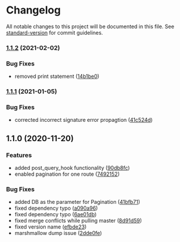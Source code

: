 # Changelog

All notable changes to this project will be documented in this file. See [standard-version](https://github.com/conventional-changelog/standard-version) for commit guidelines.

### [1.1.2](https://github.com/mtShaikh/flask-rest-paginate/compare/v1.1.1...v1.1.2) (2021-02-02)


### Bug Fixes

* removed print statement ([14b1be0](https://github.com/mtShaikh/flask-rest-paginate/commit/14b1be0da0dcb69a0942d04692ae0e37df84bd54))

### [1.1.1](https://github.com/mtShaikh/flask-rest-paginate/compare/v1.1.0...v1.1.1) (2021-01-05)


### Bug Fixes

* corrected incorrect signature error propagtion ([41c524d](https://github.com/mtShaikh/flask-rest-paginate/commit/41c524d3e6af74cd50f9e6e91f46369972214a80))

## 1.1.0 (2020-11-20)


### Features

* added post_query_hook functionality ([90db8fc](https://github.com/mtShaikh/flask-rest-paginate/commit/90db8fce8d8207d25a99eaa9a1240dd26bee77ff))
* enabled pagination for one route ([7492152](https://github.com/mtShaikh/flask-rest-paginate/commit/74921520fe068f5b61f7ea174b6084f9a910ef2c))


### Bug Fixes

* added DB as the parameter for Pagination ([41bfb71](https://github.com/mtShaikh/flask-rest-paginate/commit/41bfb71bd1c3abcfa230051e691cd36662c2f2f3))
* fixed dependency typo ([a090a96](https://github.com/mtShaikh/flask-rest-paginate/commit/a090a96eed93400f06b362f7e849c35253e8858e))
* fixed dependency typo ([6ae01db](https://github.com/mtShaikh/flask-rest-paginate/commit/6ae01db236630c0755ed723e3ddef31db3baacd8))
* fixed merge conflicts while pulling master ([8d91d59](https://github.com/mtShaikh/flask-rest-paginate/commit/8d91d5987a0f819cc6d7c5af69465196a5e56b12))
* fixed version name ([efbde23](https://github.com/mtShaikh/flask-rest-paginate/commit/efbde2391be5f45db199db8df236285e258176f8))
* marshmallow dump issue ([2dde0fe](https://github.com/mtShaikh/flask-rest-paginate/commit/2dde0fee23bee279639ee96d75d6bafe530f65ee))
